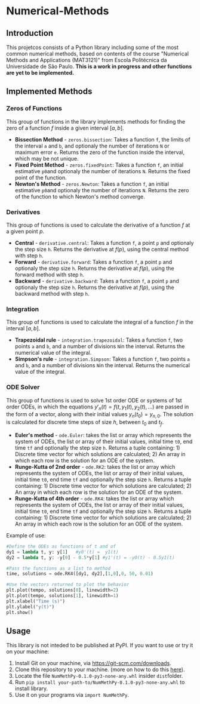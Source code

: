 # Numerical-Methods
## Introduction

This projetcos consists of a Python library including some of the most common numerical methods, based on contents of the course "Numerical Methods and Applications (MAT3121)" from Escola Politécnica da Universidade de São Paulo. **This is a work in progress and other functions are yet to be implemented.**

## Implemented Methods

### Zeros of Functions
This group of functions in the library implements methods for finding the zero of a function $f$ inside a given interval $[a,b]$.
-  **Bissection Method** - `zeros.bissection`: Takes a function `f`, the limits of the interval `a` and `b`, and optionaly the number of iterations `N` or maximum error `e`. Returns the zero of the function inside the interval, which may be not unique.
- **Fixed Point Method** - `zeros.fixedPoint`: Takes a function `f`, an initial estimative `p0`and optionaly the number of iterations `N`. Returns the fixed point of the function.
- **Newton's Method** - `zeros.Newton`: Takes a function `f`, an initial estimative `p0`and optionaly the number of iterations `N`. Returns the zero of the function to which Newton's method converge.

### Derivatives
This group of functions is used to calculate the derivative of a function $f$ at a given point $p$.
- **Central** - `derivative.central`: Takes a function `f`, a point `p` and optionaly the step size `h`. Returns the derivative at $f(p)$, using the central method with step `h`.
- **Forward** - `derivative.forward`: Takes a function `f`, a point `p` and optionaly the step size `h`. Returns the derivative at $f(p)$, using the forward method with step `h`.
- **Backward** - `derivative.backward`: Takes a function `f`, a point `p` and optionaly the step size `h`. Returns the derivative at $f(p)$, using the backward method with step `h`.

### Integration
This group of functions is used to calculate the integral of a function $f$ in the interval $[a,b]$.
- **Trapezoidal rule** - `integration.trapezoidal`: Takes a function `f`, two points `a` and `b`, and a number of divisions `N`in the interval. Returns the numerical value of the integral.
- **Simpson's rule** - `integration.Simpson`: Takes a function `f`, two points `a` and `b`, and a number of divisions `N`in the interval. Returns the numerical value of the integral.

### ODE Solver
This group of functions is used to solve 1st order ODE or systems of 1st order ODEs, in which the equations $y'_n(t) = f(t, y_1(t), y_2(t), ... )$ are passed in the form of a vector, along with their initial values $y_n(t_0)=y_{n,0}$. The solution is calculated for discrete time steps of size $h$, between $t_0$ and $t_f$.
- **Euler's method** - `ode.Euler`: takes the list or array which represents the system of ODEs, the list or array of their initial values, initial time `t0`, end time `tf` and optionally the step size `h`. Returns a tuple containing: 1) Discrete time vector for which solutions are calculated; 2) An array in which each row is the solution for an ODE of the system.
- **Runge-Kutta of 2nd order** - `ode.RK2`: takes the list or array which represents the system of ODEs, the list or array of their initial values, initial time `t0`, end time `tf` and optionally the step size `h`. Returns a tuple containing: 1) Discrete time vector for which solutions are calculated; 2) An array in which each row is the solution for an ODE of the system.
- **Runge-Kutta of 4th order** - `ode.RK4`: takes the list or array which represents the system of ODEs, the list or array of their initial values, initial time `t0`, end time `tf` and optionally the step size `h`. Returns a tuple containing: 1) Discrete time vector for which solutions are calculated; 2) An array in which each row is the solution for an ODE of the system.


Example of use:
```python
#Define the ODEs as functions of t and of 
dy1 = lambda t, y: y[1]   #y0'(t) =  y1(t)
dy2 = lambda t, y: -y[0] - 0.5*y[1] #y1'(t) = -y0(t) - 0.5y1(t)

#Pass the functions as a list to method
time, solutions = ode.RK4([dy1, dy2],[1,0],0, 50, 0.01)

#Use the vectors returned to plot the behavior
plt.plot(tempo, solutions[0], linewidth=2)
plt.plot(tempo, solutions[1], linewidth=1)
plt.xlabel("Time (s)")
plt.ylabel("y(t)")
plt.show()
```



## Usage
This library is not inteded to be published at PyPI.
If you want to use or try it on your machine:
1. Install Git on your machine, via https://git-scm.com/downloads.
2. Clone this repository to your machine. (more on how to do this [here](https://docs.github.com/en/repositories/creating-and-managing-repositories/cloning-a-repository)).
3. Locate the file `NumMethPy-0.1.0-py3-none-any.whl` insider `dist`folder.
4. Run `pip install your-path-to/NumMethPy-0.1.0-py3-none-any.whl` to install library.
5. Use it on your programs via `import NumMethPy`.
